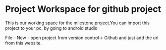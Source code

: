 # Project Workspace for github project


This is our working space for the milestone project.You can import this project to your pc, by going to android studio

File - New - open project from version control-> Github and just add the url from this website.
